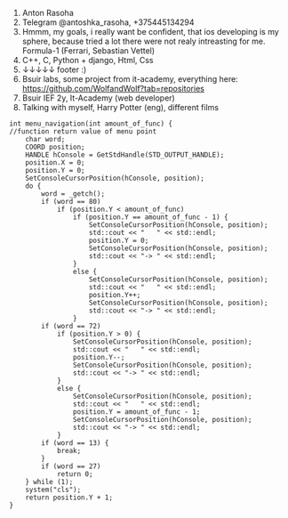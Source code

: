 1. Anton Rasoha
2. Telegram @antoshka_rasoha, +375445134294
3. Hmmm, my goals, i really want be confident, that ios developing is my sphere,
   because tried a lot there were not realy intreasting for me. Formula-1 (Ferrari, Sebastian Vettel)
4. C++, C, Python + django, Html, Css
5. ↓↓↓↓↓ footer :)
6. Bsuir labs, some project from it-academy, everything here: https://github.com/WolfandWolf?tab=repositories
7. Bsuir IEF 2y, It-Academy (web developer)
8. Talking with myself, Harry Potter (eng), different films

```
int menu_navigation(int amount_of_func) {                         //function return value of menu point                   
	char word;
	COORD position;
	HANDLE hConsole = GetStdHandle(STD_OUTPUT_HANDLE);
	position.X = 0;
	position.Y = 0;
	SetConsoleCursorPosition(hConsole, position);
	do {
		word = _getch();
		if (word == 80)
			if (position.Y < amount_of_func)
				if (position.Y == amount_of_func - 1) {
					SetConsoleCursorPosition(hConsole, position);
					std::cout << "   " << std::endl;
					position.Y = 0;
					SetConsoleCursorPosition(hConsole, position);
					std::cout << "-> " << std::endl;
				}
				else {
					SetConsoleCursorPosition(hConsole, position);
					std::cout << "   " << std::endl;
					position.Y++;
					SetConsoleCursorPosition(hConsole, position);
					std::cout << "-> " << std::endl;
				}
		if (word == 72)
			if (position.Y > 0) {
				SetConsoleCursorPosition(hConsole, position);
				std::cout << "   " << std::endl;
				position.Y--;
				SetConsoleCursorPosition(hConsole, position);
				std::cout << "-> " << std::endl;
			}
			else {
				SetConsoleCursorPosition(hConsole, position);
				std::cout << "   " << std::endl;
				position.Y = amount_of_func - 1;
				SetConsoleCursorPosition(hConsole, position);
				std::cout << "-> " << std::endl;
			}
		if (word == 13) {
			break;
		}
		if (word == 27)
			return 0;
	} while (1);
	system("cls");
	return position.Y + 1;
}
```
